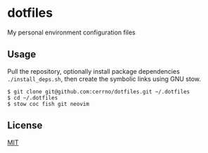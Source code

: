# dotfiles

My personal environment configuration files

## Usage

Pull the repository, optionally install package dependencies `./install_deps.sh`, then create the symbolic links using GNU stow.
```
$ git clone git@github.com:cerrno/dotfiles.git ~/.dotfiles
$ cd ~/.dotfiles
$ stow coc fish git neovim
```

## License

[MIT](https://lvs.io/license.txt)
